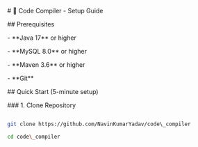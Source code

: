 \# 🚀 Code Compiler - Setup Guide



\## Prerequisites

\- \*\*Java 17\*\* or higher

\- \*\*MySQL 8.0\*\* or higher  

\- \*\*Maven 3.6\*\* or higher

\- \*\*Git\*\*



\## Quick Start (5-minute setup)



\### 1. Clone Repository

```bash

git clone https://github.com/NavinKumarYadav/code\_compiler

cd code\_compiler


